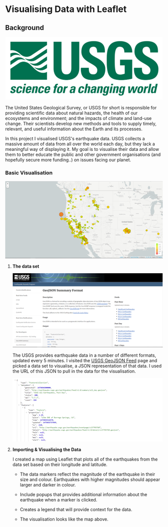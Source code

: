 # Visualising Data with Leaflet

## Background

![1-Logo](Images/1-Logo.png)

The United States Geological Survey, or USGS for short is responsible for providing scientific data about natural hazards, the health of our ecosystems and environment; and the impacts of climate and land-use change. Their scientists develop new methods and tools to supply timely, relevant, and useful information about the Earth and its processes.

In this project I visualised USGS's earthquake data. USGS collects a massive amount of data from all over the world each day, but they lack a meaningful way of displaying it. My goal is to visualise their data and allow them to better educate the public and other government organisations (and hopefully secure more funding..) on issues facing our planet.


### Basic Visualisation

![2-BasicMap](Images/2-BasicMap.png)


1. **The data set**

   ![3-Data](Images/3-Data.png)

   The USGS provides earthquake data in a number of different formats, updated every 5 minutes. I visited the [USGS GeoJSON Feed](http://earthquake.usgs.gov/earthquakes/feed/v1.0/geojson.php) page and picked a data set to visualise, a JSON representation of that data. I used the URL of this JSON to pull in the data for the visualisation.

   ![4-JSON](Images/4-JSON.png)

2. **Importing & Visualising the Data**

   I created a map using Leaflet that plots all of the earthquakes from the data set based on their longitude and latitude.

   * The data markers reflect the magnitude of the earthquake in their size and colour. Earthquakes with higher magnitudes should appear larger and darker in colour.

   * Include popups that provides additional information about the earthquake when a marker is clicked.

   * Creates a legend that will provide context for the data.

   * The visualisation looks like the map above.
